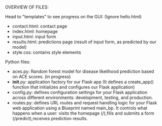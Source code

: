 OVERVIEW OF FILES:

Head to "templates" to see progress on the GUI:
(Ignore hello.html)
- contact.html: contact page
- index.html: homepage
- input.html: input form 
- results.html: predictions page (result of input form, as predicted by our model)
- style.css: contains style elements

Python files:
- aces.py: Random forest model for disease likelihood prediction based on ACE scores. (in progress)
- __init__.py: application factory for our Flask app (It defines a create_app() function that initializes and configures our Flask application)
- config.py: defines configuration settings for your Flask application across different environments: development, testing, and production.
- routes.py: defines URL routes and request handling logic for your Flask web application using a Blueprint named main_bp. It controls what happens when a user: visits the homepage (/),fills and submits a form (/predict),receives prediction results.
